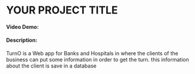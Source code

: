 # YOUR PROJECT TITLE
#### Video Demo:  <URL HERE>
#### Description:
TurnO is a Web app for Banks and Hospitals in where the clients of the business can put some information in order to get the turn. this information about the client is save in a database